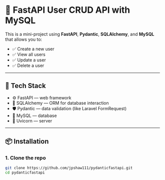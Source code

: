 # 🚀 FastAPI User CRUD API with MySQL

This is a mini-project using **FastAPI**, **Pydantic**, **SQLAlchemy**, and **MySQL** that allows you to:

- ✅ Create a new user
- ✅ View all users
- ✅ Update a user
- ✅ Delete a user

---

## 🧰 Tech Stack

- ⚙️ FastAPI — web framework
- 🧱 SQLAlchemy — ORM for database interaction
- 🛡️ Pydantic — data validation (like Laravel FormRequest)
- 🐬 MySQL — database
- 🔌 Uvicorn — server

---

## 📦 Installation

### 1. Clone the repo

```bash
git clone https://github.com/jpshaw111/pydanticfastapi.git
cd pydanticfastapi
